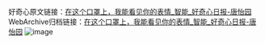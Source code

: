 好奇心原文链接：[在这个口罩上，我能看见你的表情_智能_好奇心日报-唐怡园](https://www.qdaily.com/articles/4805.html)
WebArchive归档链接：[在这个口罩上，我能看见你的表情_智能_好奇心日报-唐怡园](http://web.archive.org/web/20181010042347/http://www.qdaily.com:80/articles/4805.html)
![image](http://ww3.sinaimg.cn/large/007d5XDply1g3w5rm41pij30u03cuawk)